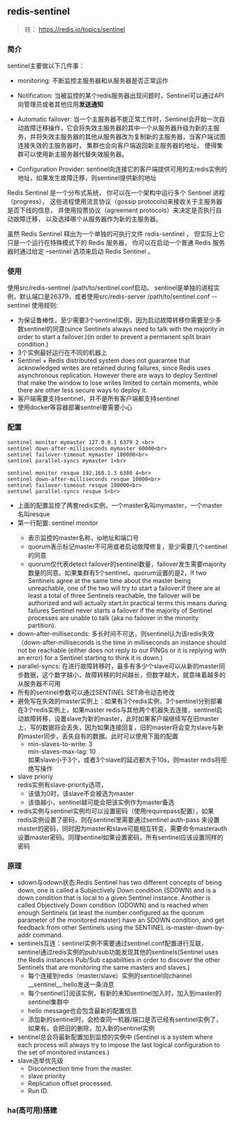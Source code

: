 ## redis-sentinel

>转： https://redis.io/topics/sentinel

### 简介

sentinel主要做以下几件事：  

* monitoring: 不断监控主服务器和从服务器是否正常运作
* Notification: 当被监控的某个redis服务器出现问题时，Sentinel可以通过API向管理员或者其他应用<B>发送通知</b>
* Automatic failover: 当一个主服务器不能正常工作时，Sentinel会开始一次自动故障迁移操作，它会将失效主服务器的其中一个从服务器升级为新的主服务，并将失效主服务器的其他从服务器改为复制新的主服务器，当客户端试图连接失效的主服务器时， 集群也会向客户端返回新主服务器的地址， 使得集群可以使用新主服务器代替失效服务器。

* Configuration Provider: sentinel向连接它的客户端提供可用的主redis实例的地址，如果发生故障迁移，则sentinel提供新的地址

Redis Sentinel 是一个分布式系统， 你可以在一个架构中运行多个 Sentinel 进程（progress）， 这些进程使用流言协议（gossip protocols)来接收关于主服务器是否下线的信息， 并使用投票协议（agreement protocols）来决定是否执行自动故障迁移， 以及选择哪个从服务器作为新的主服务器。

虽然 Redis Sentinel 释出为一个单独的可执行文件 redis-sentinel ， 但实际上它只是一个运行在特殊模式下的 Redis 服务器， 你可以在启动一个普通 Redis 服务器时通过给定 –sentinel 选项来启动 Redis Sentinel 。

### 使用

使用src/redis-sentinel /path/to/sentinel.conf启动。
sentinel是单独的进程实例，默认端口是26379，或者使用src/redis-server /path/to/sentinel.conf --sentinel
使用规则:

* 为保证鲁棒性，至少需要3个sentinel实例，因为启动故障转移你需要至少多数sentinel的同意(since Sentinels always need to talk with the majority in order to start a failover.)(in order to prevent a permanent split brain condition.)
* 3个实例最好运行在不同的机器上
* Sentinel + Redis distributed system does not guarantee that acknowledged writes are retained during failures, since Redis uses asynchronous replication. However there are ways to deploy Sentinel that make the window to lose writes limited to certain moments, while there are other less secure ways to deploy it.
* 客户端需要支持sentinel，并不是所有客户端都支持sentinel
* 使用docker等容器部署sentnel要需要小心

### 配置

	sentinel monitor mymaster 127.0.0.1 6379 2 <br>
	sentinel down-after-milliseconds mymaster 60000<br>
	sentinel failover-timeout mymaster 180000<br>
	sentinel parallel-syncs mymaster 1<br>
	
	sentinel monitor resque 192.168.1.3 6380 4<br>
	sentinel down-after-milliseconds resque 10000<br>
	sentinel failover-timeout resque 180000<br>
	sentinel parallel-syncs resque 5<br>

* 上面的配置监控了两套redis实例，一个master名叫mymaster，一个master名叫resque
* 第一行配置: sentinel monitor <master-group-name> <ip> <port> <quorum>
	* 表示监控的master名称，ip地址和端口号
	* quorum表示标记master不可用或者启动故障修复，至少需要几个sentinel的同意
	* quorum仅代表detect failover的sentinel数量，failover发生需要majority数量的同意。如果集群有5个sentinel，quorum设置的是2，If two Sentinels agree at the same time about the master being unreachable, one of the two will try to start a failover.If there are at least a total of three Sentinels reachable, the failover will be authorized and will actually start.In practical terms this means during failures Sentinel never starts a failover if the majority of Sentinel processes are unable to talk (aka no failover in the minority partition).
* down-after-milliseconds: 多长时间不可达，则sentinel认为该redis失效（down-after-milliseconds is the time in milliseconds an instance should not be reachable (either does not reply to our PINGs or it is replying with an error) for a Sentinel starting to think it is down.)
* parallel-syncs: 在进行故障转移时，最多有多少个slave可以从新的master同步数据，这个数字越小，故障转移的时间越长，但数字越大，就意味着越多的从服务器不可用
* 所有的sentinel参数可以通过SENTINEL SET命令动态修改
* 避免写在失效的master实例上：如果有3个redis实例，3个sentinel分别部署在3个redis实例上，如果master redis与其他两个机器失去连接，sentinel启动故障转移，设置slave为新的master，此时如果客户端继续写在旧master上，写的数据将会丢失，因为如果连接回复，旧的master将会变为slave与新的master同步，丢失自有的数据。此时可以使用下面的配置
	* 	min-slaves-to-write: 3<br>
		min-slaves-max-lag: 10<br>
		如果slave小于3个，或者3个slave的延迟都大于10s，则master redis将拒绝写操作
* slave prioriy<br>
  redis实例有slave-priority选项，
  * 该值为0时，该slave不会被选为master
  * 该值越小，sentinel越可能会把该实例作为master备选
* redis实例与sentinel实例均可以设置密码（使用requirepass配置），如果redis实例设置了密码，则在sentinel里需要通过sentinel auth-pass <master-group-name> <pass>来设置master的密码，同时因为master和slave可能相互转变，需要命令masterauth设置master密码。同理sentinel如果设置密码，所有sentinel应该设置同样的密码

### 原理
* sdown与odown状态:Redis Sentinel has two different concepts of being down, one is called a Subjectively Down condition (SDOWN) and is a down condition that is local to a given Sentinel instance. Another is called Objectively Down condition (ODOWN) and is reached when enough Sentinels (at least the number configured as the quorum parameter of the monitored master) have an SDOWN condition, and get feedback from other Sentinels using the SENTINEL is-master-down-by-addr command.
* sentinels互连：sentinel实例不需要通过sentinel.conf配置进行互联，sentinel通过redis实例的pub/sub功能发现其他的sentinels(Sentinel uses the Redis instances Pub/Sub capabilities in order to discover the other Sentinels that are monitoring the same masters and slaves.)
	* 每个连接到redis（master/slave）实例的sentinel向channel \_\_sentinel\_\_:hello发送一条消息
	* 每个sentinel订阅该实例，有新的未知sentinel加入时，加入到master的sentinel集群中
	* hello message也会包含最新的配置信息
	* 添加新的sentinel时，会检查同一机器/端口是否已经有sentinel实例了，如果有，会把旧的删除，加入新的sentinel实例
* sentinel总会将最新配置加到监控的实例中 (Sentinel is a system where each process will always try to impose the last logical configuration to the set of monitored instances.)
* slave选举优先级
	* Disconnection time from the master.
	* slave priority
	* Replication offset processed.
	* Run ID.
	

### ha(高可用)搭建
